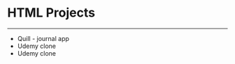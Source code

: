 
<h1>HTML Projects</h1>
<hr>
 
<ul >
    <li>Quill - journal app</li>
    <li>Udemy clone</li>
    <li>Udemy clone</li>
 
</ul>
